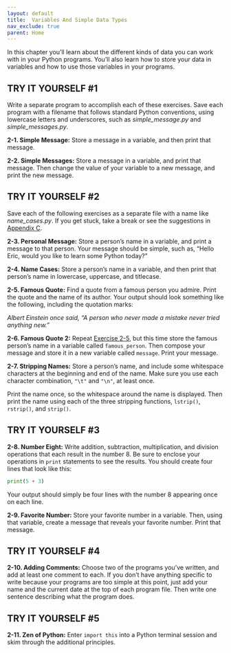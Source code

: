 ```yaml
---
layout: default
title:  Variables And Simple Data Types
nav_exclude: true
parent: Home
---
```


In this chapter you’ll learn about the different kinds of data you can
work with in your Python programs. You’ll also learn how to store your
data in variables and how to use those variables in your programs.

## TRY IT YOURSELF #1

Write a separate program to accomplish each of these exercises. Save
each program with a filename that follows standard Python conventions,
using lowercase letters and underscores, such as *simple_message.py* and
*simple_messages.py*.

<span id="ch2exe1"></span>**2-1. Simple Message:** Store a message in a
variable, and then print that message.

<span id="ch2exe2"></span>**2-2. Simple Messages:** Store a message in a
variable, and print that message. Then change the value of your variable
to a new message, and print the new message.

## TRY IT YOURSELF #2

Save each of the following exercises as a separate file with a name like
*name_cases.py*. If you get stuck, take a break or see the suggestions
in [Appendix C](..\appendix_c).

<span id="ch2exe3"></span>**2-3. Personal Message:** Store a person&rsquo;s
name in a variable, and print a message to that person. Your message
should be simple, such as, &ldquo;Hello Eric, would you like to learn some
Python today?&rdquo;

<span id="ch2exe4"></span>**2-4. Name Cases:** Store a person&rsquo;s name in
a variable, and then print that person&rsquo;s name in lowercase, uppercase,
and titlecase.

<span id="ch2exe5"></span>**2-5. Famous Quote:** Find a quote from a
famous person you admire. Print the quote and the name of its author.
Your output should look something like the following, including the
quotation marks:

*Albert Einstein once said, &ldquo;A person who never made a mistake never
tried anything new.&rdquo;*

<span id="ch2exe6"></span>**2-6. Famous Quote 2:** Repeat [Exercise
2-5](../chapter_02/tiy.md#ch2exe5), but this time store the famous person&rsquo;s name in
a variable called `famous_person`. Then compose your message and store
it in a new variable called `message`. Print your message.

<span id="ch2exe7"></span>**2-7. Stripping Names:** Store a person&rsquo;s
name, and include some whitespace characters at the beginning and end of
the name. Make sure you use each character combination, `"\t"` and
`"\n"`, at least once.

Print the name once, so the whitespace around the name is displayed.
Then print the name using each of the three stripping functions,
`lstrip()`, `rstrip()`, and `strip()`.



<span id="page_33"></span>
## TRY IT YOURSELF #3

<span id="ch2exe8"></span>**2-8. Number Eight:** Write addition,
subtraction, multiplication, and division operations that each result in
the number 8. Be sure to enclose your operations in `print` statements
to see the results. You should create four lines that look like this:

``` python
print(5 + 3)
```

Your output should simply be four lines with the number 8 appearing once
on each line.

<span id="ch2exe9"></span>**2-9. Favorite Number:** Store your favorite
number in a variable. Then, using that variable, create a message that
reveals your favorite number. Print that message.

## TRY IT YOURSELF #4

<span id="ch2exe10"></span>**2-10. Adding Comments:** Choose two of the
programs you&rsquo;ve written, and add at least one comment to each. If you
don&rsquo;t have anything specific to write because your programs are too
simple at this point, just add your name and the current date at the top
of each program file. Then write one sentence describing what the
program does.

## TRY IT YOURSELF #5

<span id="ch2exe11"></span>**2-11. Zen of Python:** Enter `import this`
into a Python terminal session and skim through the additional
principles.

